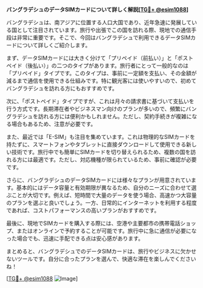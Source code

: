 **バングラデシュのデータSIMカードについて詳しく解説[[TG💪+ @esim1088](https://t.me/s/esim1088)]**

バングラデシュは、南アジアに位置する人口大国であり、近年急速に発展している国として注目されています。旅行や出張でこの国を訪れる際、現地での通信手段は非常に重要です。そこで、今回はバングラデシュで利用できるデータSIMカードについて詳しくご紹介します。

まず、データSIMカードには大きく分けて「プリペイド（前払い）」と「ポストペイド（後払い）」の二つのタイプがあります。旅行者にとって一般的なのは「プリペイド」タイプです。このタイプは、事前に一定額を支払い、その金額が減るまで通信を使用できる仕組みです。特に観光客には使いやすいので、初めてバングラデシュを訪れる方にもおすすめです。

次に、「ポストペイド」タイプですが、これは月々の請求書に基づいて支払いを行う方式です。長期滞在者やビジネスマン向けのプランが多いので、頻繁にバングラデシュを訪れる方には便利かもしれません。ただし、契約手続きが複雑になる場合もあるため、注意が必要です。

また、最近では「E-SIM」も注目を集めています。これは物理的なSIMカードを持たずに、スマートフォンやタブレットに直接ダウンロードして使用できる新しい技術です。旅行中でも簡単にSIMカードを切り替えられるため、複数の国を訪れる方には最適です。ただし、対応機種が限られているため、事前に確認が必要です。

さらに、バングラデシュのデータSIMカードには様々なプランが用意されています。基本的にはデータ容量と有効期限が異なるため、自分のニーズに合わせて選ぶことが大切です。例えば、短時間で大量のデータを使う場合、高速かつ大容量のプランを選ぶと良いでしょう。一方、日常的にインターネットを利用する程度であれば、コストパフォーマンスの高いプランがおすすめです。

最後に、現地でSIMカードを購入する際には、空港や主要都市の携帯電話ショップ、またはオンラインで予約することが可能です。旅行中に急に通信が必要になった場合でも、迅速に手配できる点は安心感があります。

まとめると、バングラデシュでのデータSIMカードは、旅行やビジネスに欠かせないツールです。自分に合ったプランを選んで、快適な滞在を楽しんでくださいね！

[[TG💪+ @esim1088](https://t.me/s/esim1088) ![Image](https://i.postimg.cc/Y0z9fWf4/image.png)]